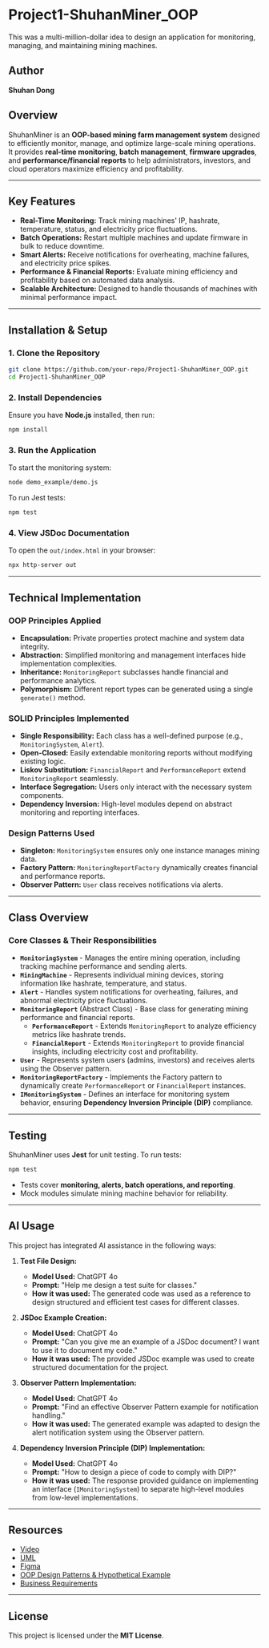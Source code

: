 # Project1-ShuhanMiner_OOP
This was a multi-million-dollar idea to design an application for monitoring, managing, and maintaining mining machines.

## Author
**Shuhan Dong**

## **Overview**
ShuhanMiner is an **OOP-based mining farm management system** designed to efficiently monitor, manage, and optimize large-scale mining operations. It provides **real-time monitoring**, **batch management**, **firmware upgrades**, and **performance/financial reports** to help administrators, investors, and cloud operators maximize efficiency and profitability.

---

## **Key Features**
- **Real-Time Monitoring:** Track mining machines' IP, hashrate, temperature, status, and electricity price fluctuations.
- **Batch Operations:** Restart multiple machines and update firmware in bulk to reduce downtime.
- **Smart Alerts:** Receive notifications for overheating, machine failures, and electricity price spikes.
- **Performance & Financial Reports:** Evaluate mining efficiency and profitability based on automated data analysis.
- **Scalable Architecture:** Designed to handle thousands of machines with minimal performance impact.

---

## **Installation & Setup**
### **1. Clone the Repository**
```bash
git clone https://github.com/your-repo/Project1-ShuhanMiner_OOP.git
cd Project1-ShuhanMiner_OOP
```

### **2. Install Dependencies**
Ensure you have **Node.js** installed, then run:
```bash
npm install
```

### **3. Run the Application**
To start the monitoring system:
```bash
node demo_example/demo.js
```
To run Jest tests:
```bash
npm test
```
### **4. View JSDoc Documentation**  
To open the `out/index.html` in your browser:
```bash
npx http-server out
```

---

## **Technical Implementation**
### **OOP Principles Applied**
- **Encapsulation:** Private properties protect machine and system data integrity.
- **Abstraction:** Simplified monitoring and management interfaces hide implementation complexities.
- **Inheritance:** `MonitoringReport` subclasses handle financial and performance analytics.
- **Polymorphism:** Different report types can be generated using a single `generate()` method.

### **SOLID Principles Implemented**
- **Single Responsibility:** Each class has a well-defined purpose (e.g., `MonitoringSystem`, `Alert`).
- **Open-Closed:** Easily extendable monitoring reports without modifying existing logic.
- **Liskov Substitution:** `FinancialReport` and `PerformanceReport` extend `MonitoringReport` seamlessly.
- **Interface Segregation:** Users only interact with the necessary system components.
- **Dependency Inversion:** High-level modules depend on abstract monitoring and reporting interfaces.

### **Design Patterns Used**
- **Singleton:** `MonitoringSystem` ensures only one instance manages mining data.
- **Factory Pattern:** `MonitoringReportFactory` dynamically creates financial and performance reports.
- **Observer Pattern:** `User` class receives notifications via alerts.

---

## **Class Overview**
### **Core Classes & Their Responsibilities**
- **`MonitoringSystem`** - Manages the entire mining operation, including tracking machine performance and sending alerts.
- **`MiningMachine`** - Represents individual mining devices, storing information like hashrate, temperature, and status.
- **`Alert`** - Handles system notifications for overheating, failures, and abnormal electricity price fluctuations.
- **`MonitoringReport`** (Abstract Class) - Base class for generating mining performance and financial reports.
  - **`PerformanceReport`** - Extends `MonitoringReport` to analyze efficiency metrics like hashrate trends.
  - **`FinancialReport`** - Extends `MonitoringReport` to provide financial insights, including electricity cost and profitability.
- **`User`** - Represents system users (admins, investors) and receives alerts using the Observer pattern.
- **`MonitoringReportFactory`** - Implements the Factory pattern to dynamically create `PerformanceReport` or `FinancialReport` instances.
- **`IMonitoringSystem`** - Defines an interface for monitoring system behavior, ensuring **Dependency Inversion Principle (DIP)** compliance.

---

## **Testing**
ShuhanMiner uses **Jest** for unit testing. To run tests:
```bash
npm test
```
- Tests cover **monitoring, alerts, batch operations, and reporting**.
- Mock modules simulate mining machine behavior for reliability.

---

## **AI Usage**
This project has integrated AI assistance in the following ways:
1. **Test File Design:**
   - **Model Used:** ChatGPT 4o
   - **Prompt:** "Help me design a test suite for classes."
   - **How it was used:** The generated code was used as a reference to design structured and efficient test cases for different classes.

2. **JSDoc Example Creation:**
   - **Model Used:** ChatGPT 4o
   - **Prompt:** "Can you give me an example of a JSDoc document? I want to use it to document my code."
   - **How it was used:** The provided JSDoc example was used to create structured documentation for the project.

3. **Observer Pattern Implementation:**
   - **Model Used:** ChatGPT 4o
   - **Prompt:** "Find an effective Observer Pattern example for notification handling."
   - **How it was used:** The generated example was adapted to design the alert notification system using the Observer pattern.

4. **Dependency Inversion Principle (DIP) Implementation:**
   - **Model Used:** ChatGPT 4o
   - **Prompt:** "How to design a piece of code to comply with DIP?"
   - **How it was used:** The response provided guidance on implementing an interface (`IMonitoringSystem`) to separate high-level modules from low-level implementations.

---

## **Resources**
- [Video](https://youtu.be/R1kZ3-wLV_E)  
- [UML](https://lucid.app/lucidchart/c2aea4c8-6297-4041-a0c9-86d3542032d7/edit?viewport_loc=-1724%2C-881%2C4911%2C2993%2C0_0&invitationId=inv_2ccd1b6b-e5bf-4e7c-9735-a7919fcdd857)  
- [Figma](https://www.figma.com/design/LzSmddUo5EEPUXzetZANBV/ShuhanMiner?node-id=0-1&m=dev&t=JuRjF2fUYOPkUmnD-1)  
- [OOP Design Patterns & Hypothetical Example](https://github.com/hansama0902/Project1-ShuhanMiner_OOP/tree/main/OOP_design%20patterns%26hypothetical%20example)  
- [Business Requirements](https://github.com/hansama0902/Project1-ShuhanMiner_OOP/blob/main/Business%20Requirements/ShuhanMiner%20Business%20Requirements%20Document.pdf)

---

## **License**
This project is licensed under the **MIT License**.






